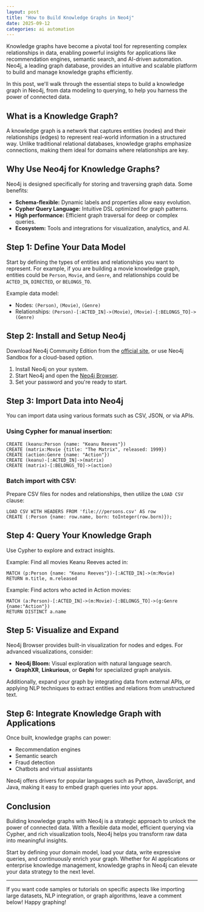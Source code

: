 ```yaml
---
layout: post
title: "How to Build Knowledge Graphs in Neo4j"
date: 2025-09-12
categories: ai automation
---
```


Knowledge graphs have become a pivotal tool for representing complex relationships in data, enabling powerful insights for applications like recommendation engines, semantic search, and AI-driven automation. Neo4j, a leading graph database, provides an intuitive and scalable platform to build and manage knowledge graphs efficiently.

In this post, we'll walk through the essential steps to build a knowledge graph in Neo4j, from data modeling to querying, to help you harness the power of connected data.

## What is a Knowledge Graph?

A knowledge graph is a network that captures entities (nodes) and their relationships (edges) to represent real-world information in a structured way. Unlike traditional relational databases, knowledge graphs emphasize connections, making them ideal for domains where relationships are key.

## Why Use Neo4j for Knowledge Graphs?

Neo4j is designed specifically for storing and traversing graph data. Some benefits:

- **Schema-flexible:** Dynamic labels and properties allow easy evolution.
- **Cypher Query Language:** Intuitive DSL optimized for graph patterns.
- **High performance:** Efficient graph traversal for deep or complex queries.
- **Ecosystem:** Tools and integrations for visualization, analytics, and AI.

## Step 1: Define Your Data Model

Start by defining the types of entities and relationships you want to represent. For example, if you are building a movie knowledge graph, entities could be `Person`, `Movie`, and `Genre`, and relationships could be `ACTED_IN`, `DIRECTED`, or `BELONGS_TO`.

Example data model:

- Nodes: `(Person)`, `(Movie)`, `(Genre)`
- Relationships: `(Person)-[:ACTED_IN]->(Movie)`, `(Movie)-[:BELONGS_TO]->(Genre)`

## Step 2: Install and Setup Neo4j

Download Neo4j Community Edition from the [official site](https://neo4j.com/download/), or use Neo4j Sandbox for a cloud-based option.

1. Install Neo4j on your system.
2. Start Neo4j and open the [Neo4j Browser](http://localhost:7474).
3. Set your password and you're ready to start.

## Step 3: Import Data into Neo4j

You can import data using various formats such as CSV, JSON, or via APIs.

### Using Cypher for manual insertion:

```cypher
CREATE (keanu:Person {name: "Keanu Reeves"})
CREATE (matrix:Movie {title: "The Matrix", released: 1999})
CREATE (action:Genre {name: "Action"})
CREATE (keanu)-[:ACTED_IN]->(matrix)
CREATE (matrix)-[:BELONGS_TO]->(action)
```

### Batch import with CSV:

Prepare CSV files for nodes and relationships, then utilize the `LOAD CSV` clause:

```cypher
LOAD CSV WITH HEADERS FROM 'file:///persons.csv' AS row
CREATE (:Person {name: row.name, born: toInteger(row.born)});
```

## Step 4: Query Your Knowledge Graph

Use Cypher to explore and extract insights.

Example: Find all movies Keanu Reeves acted in:

```cypher
MATCH (p:Person {name: "Keanu Reeves"})-[:ACTED_IN]->(m:Movie)
RETURN m.title, m.released
```

Example: Find actors who acted in Action movies:

```cypher
MATCH (a:Person)-[:ACTED_IN]->(m:Movie)-[:BELONGS_TO]->(g:Genre {name:"Action"})
RETURN DISTINCT a.name
```

## Step 5: Visualize and Expand

Neo4j Browser provides built-in visualization for nodes and edges. For advanced visualizations, consider:

- **Neo4j Bloom:** Visual exploration with natural language search.
- **GraphXR**, **Linkurious**, or **Gephi** for specialized graph analysis.

Additionally, expand your graph by integrating data from external APIs, or applying NLP techniques to extract entities and relations from unstructured text.

## Step 6: Integrate Knowledge Graph with Applications

Once built, knowledge graphs can power:

- Recommendation engines
- Semantic search
- Fraud detection
- Chatbots and virtual assistants

Neo4j offers drivers for popular languages such as Python, JavaScript, and Java, making it easy to embed graph queries into your apps.

## Conclusion

Building knowledge graphs with Neo4j is a strategic approach to unlock the power of connected data. With a flexible data model, efficient querying via Cypher, and rich visualization tools, Neo4j helps you transform raw data into meaningful insights.

Start by defining your domain model, load your data, write expressive queries, and continuously enrich your graph. Whether for AI applications or enterprise knowledge management, knowledge graphs in Neo4j can elevate your data strategy to the next level.

---

If you want code samples or tutorials on specific aspects like importing large datasets, NLP integration, or graph algorithms, leave a comment below! Happy graphing!